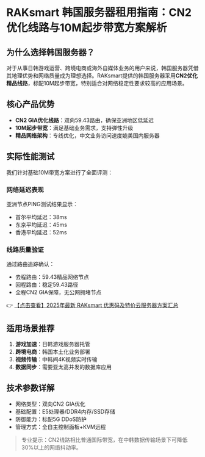 # RAKsmart 韩国服务器租用指南：CN2优化线路与10M起步带宽方案解析

## 为什么选择韩国服务器？
对于从事日韩游戏运营、跨境电商或海外自媒体业务的用户来说，韩国服务器凭借其地理优势和网络质量成为理想选择。RAKsmart提供的韩国服务器采用**CN2优化精品线路**，标配10M起步带宽，特别适合对网络稳定性要求较高的应用场景。

## 核心产品优势
- **CN2 GIA优化线路**：双向59.43路由，确保亚洲地区低延迟
- **10M起步带宽**：满足基础业务需求，支持弹性升级
- **精品网络架构**：专线优化，中文业务访问速度媲美国内服务器

## 实际性能测试
我们针对基础10M带宽方案进行了全面评测：

### 网络延迟表现
亚洲节点PING测试结果显示：
- 首尔平均延迟：38ms
- 东京平均延迟：45ms
- 香港平均延迟：52ms

### 线路质量验证
通过路由追踪确认：
- 去程路由：59.43精品网络节点
- 回程路由：稳定59.43路径
- 全程CN2 GIA保障，无公网拥堵节点

👉 [【点击查看】2025年最新 RAKsmart 优惠码及特价云服务器方案汇总](https://bit.ly/raksmart)

## 适用场景推荐
1. **游戏加速**：日韩游戏服务器托管
2. **跨境电商**：韩国本土化业务部署
3. **视频传输**：中韩间4K视频实时传输
4. **数据同步**：需要亚太高并发的数据库应用

## 技术参数详解
- 网络类型：双向CN2 GIA优化
- 基础配置：E5处理器/DDR4内存/SSD存储
- 防御能力：标配5G DDoS防护
- 管理方式：全自主控制面板+KVM远程

> 专业提示：CN2线路相比普通国际带宽，在中韩数据传输场景下可降低30%以上的网络抖动率。